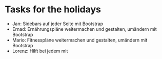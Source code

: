 # Tasks for the holidays
- Jan: Sidebars auf jeder Seite mit Bootstrap
- Ernad: Ernährungspläne weitermachen und gestalten, umändern mit Bootstrap
- Mario: Fitnesspläne weitermachen und gestalten, umändern mit Bootstrap
- Lorenz: Hilft bei jedem mit
